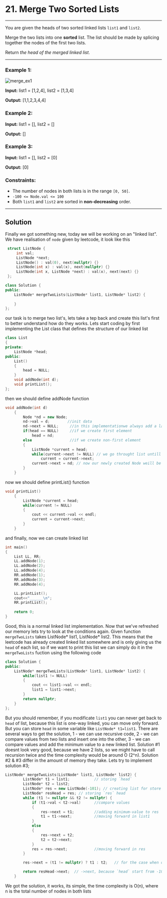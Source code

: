 
# 21. Merge Two Sorted Lists
__________________
You are given the heads of two sorted linked lists `list1` and `list2`.

Merge the two lists into one **sorted** list. The list should be made by splicing together the nodes of the first two lists.

Return *the head of the merged linked list*.
 
__________________

### Example 1:

![merge_ex1](https://github.com/thatguymain/leetcode/assets/163669168/69cb7a7f-66bf-4351-9498-be7f75c43508)

**Input:** list1 = [1,2,4], list2 = [1,3,4]

**Output:** [1,1,2,3,4,4]

### Example 2:

**Input:** list1 = [], list2 = []

**Output:** []

### Example 3:

**Input:** list1 = [], list2 = [0]

**Output:** [0]
 

### Constraints:

+ The number of nodes in both lists is in the range `[0, 50]`.
+ `-100 <= Node.val <= 100`
+ Both `list1` and `list2` are sorted in **non-decreasing** order.

__________________

## Solution

Finally we got something new, today we will be working on an "linked list". We have realisation of `node` given by leetcode, it look like this

```cpp
 struct ListNode {
     int val;
     ListNode *next;
     ListNode() : val(0), next(nullptr) {}
     ListNode(int x) : val(x), next(nullptr) {}
     ListNode(int x, ListNode *next) : val(x), next(next) {}
 };

class Solution {
public:
    ListNode* mergeTwoLists(ListNode* list1, ListNode* list2) {
        
    }
};
```
our task is to merge two list's, lets take a tep back and create this list's first to better understand how do they works. Lets start coding by first implementing the List class that defines the structure of our linked list 

```cpp
class List
{
private:
    ListNode *head; 
public:
    List() 
    {
        head = NULL; 
    }
    void addNode(int d);
    void printList();
};
```

then we should define addNode function

```cpp
void addNode(int d)
    {
        Node *nd = new Node; 
        nd->val = d;        //init data
        nd->next = NULL;     //in this implementationwe always add a last element to the list,the next element will be NULL
        if(head == NULL)     //if we create first element
            head = nd;
        else                 //if we create non-first element
        {
            ListNode *current = head;
            while(current->next != NULL) // we go throught list untill we find the last element
                current = current->next;
            current->next = nd; // now our newly created Node weill be the last one
        }
    }
```

now we should define printList() function

```cpp
void printList()
    {
        ListNode *current = head;
        while(current != NULL)
        {
            cout << current->val << endl;
            current = current->next;
        }
    }


```

and finally, now we can create linked list

```cpp
int main()
{
    List LL, RR;
    LL.addNode(1);
    LL.addNode(2);
    LL.addNode(4);
    RR.addNode(1);
    RR.addNode(3);
    RR.addNode(4);

    LL.printList();
    cout<<"______\n";
    RR.printList();
    
    return 0;
}
```

Good, this is a normal linked list implementation. Now that we've refreshed our memory lets try to look at the conditions again. Given function `mergeTwoLists` takes ListNode* list1, ListNode* list2. This means that the leetcode has already created linked list somewhere and is only giving us the `head` of each list, so if we want to print this list we can simply do it in the `mergeTwoLists` fuction using the following code

```cpp
class Solution {
public:
    ListNode* mergeTwoLists(ListNode* list1, ListNode* list2) {
        while(list1 != NULL)
        {
            cout << list1->val << endl;
            list1 = list1->next;
        }
        return nullptr;
    }
};
```
But you should remember, if you modificate `list1` you can never get back to `head` of list, because this list is one-way linked, you can move only forward. But you can store `head` in some variable like `ListNode* t1=list1`. 
There are several ways to get the solution, 1 - we can use recursive code, 2 - we can compare values from two lists and insert one into the other, 3 - we can compare values and add the minimum value to a new linked list. Solution #1 doesnt look very good, because we have 2 lists, so we might have to call recursion twice and the time complexity would be around O (2^n). Solution #2 & #3 differ in the amount of memory they take. Lets try to implement solution #3;

```cpp
ListNode* mergeTwoLists(ListNode* list1, ListNode* list2) {
        ListNode* t1 = list1;           // storing `head`
        ListNode* t2 = list2;
        ListNode* res = new ListNode(-101); // creating list for store `answer`, -101 because value means nothing =)
        ListNode* resHead = res; // storing `res` head
        while (t1 != nullptr && t2 != nullptr) {
            if (t1->val < t2->val)      //compare values
            {    
                res->next = t1;         //adding minimum-value to res
                t1 = t1->next;          //moving forward in list1
            } 
            else 
            {
                res->next = t2;
                t2 = t2->next;
            }
            res = res->next;            //moving forward in res
        }

        res->next = (t1 != nullptr) ? t1 : t2;   // for the case when one list is shorter than the other

        return resHead->next;  // ->next, because `head` start from -101 =)
    }
```

We got the solution, it works, its simple, the time complexity is O(n), where n is the total number of nodes in both lists
